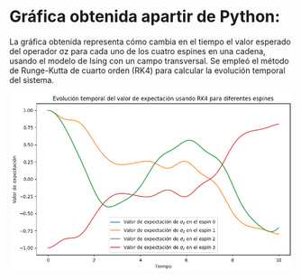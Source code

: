 # Gráfica obtenida apartir de Python:

La gráfica obtenida representa cómo cambia en el tiempo el valor esperado del operador σz para cada uno de los cuatro espines en una cadena, usando el modelo de Ising con un campo transversal. Se empleó el método de Runge-Kutta de cuarto orden (RK4) para calcular la evolución temporal del sistema.

![](img/C1ramses.png)

